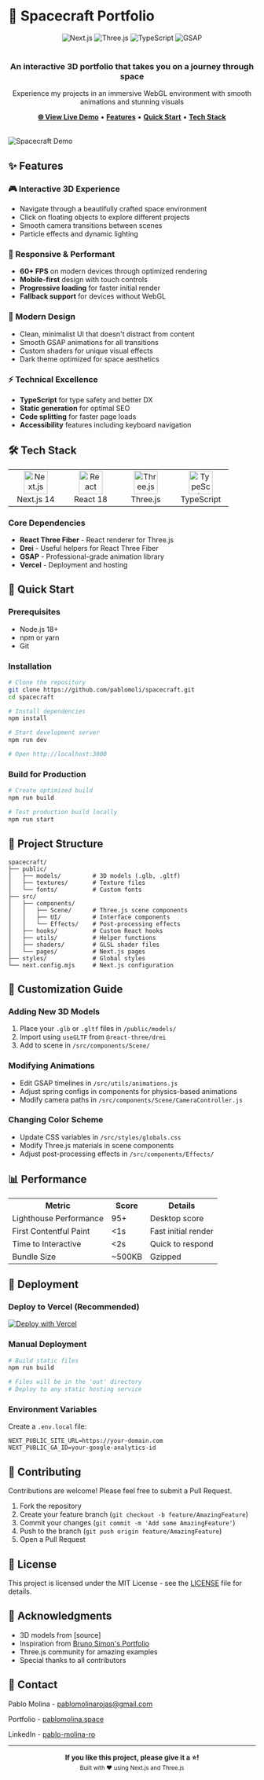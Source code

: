 # 🚀 Spacecraft Portfolio

<div align="center">
  <img src="https://img.shields.io/badge/Next.js-000000?style=for-the-badge&logo=nextdotjs&logoColor=white" alt="Next.js">
  <img src="https://img.shields.io/badge/Three.js-000000?style=for-the-badge&logo=threedotjs&logoColor=white" alt="Three.js">
  <img src="https://img.shields.io/badge/TypeScript-007ACC?style=for-the-badge&logo=typescript&logoColor=white" alt="TypeScript">
  <img src="https://img.shields.io/badge/GSAP-88CE02?style=for-the-badge&logo=greensock&logoColor=white" alt="GSAP">
</div>

<br>

<div align="center">
  <h3>An interactive 3D portfolio that takes you on a journey through space</h3>
  <p>Experience my projects in an immersive WebGL environment with smooth animations and stunning visuals</p>
</div>

<div align="center">
  <a href="https://pablomolina.space"><strong>🌐 View Live Demo</strong></a> •
  <a href="#-features"><strong>Features</strong></a> •
  <a href="#-quick-start"><strong>Quick Start</strong></a> •
  <a href="#-tech-stack"><strong>Tech Stack</strong></a>
</div>

<br>

![Spacecraft Demo](https://github.com/pablomoli/spacecraft/assets/placeholder/demo.gif)

## ✨ Features

### 🎮 Interactive 3D Experience
- Navigate through a beautifully crafted space environment
- Click on floating objects to explore different projects
- Smooth camera transitions between scenes
- Particle effects and dynamic lighting

### 📱 Responsive & Performant
- **60+ FPS** on modern devices through optimized rendering
- **Mobile-first** design with touch controls
- **Progressive loading** for faster initial render
- **Fallback support** for devices without WebGL

### 🎨 Modern Design
- Clean, minimalist UI that doesn't distract from content
- Smooth GSAP animations for all transitions
- Custom shaders for unique visual effects
- Dark theme optimized for space aesthetics

### ⚡ Technical Excellence
- **TypeScript** for type safety and better DX
- **Static generation** for optimal SEO
- **Code splitting** for faster page loads
- **Accessibility** features including keyboard navigation

## 🛠️ Tech Stack

<table>
  <tr>
    <td align="center" width="96">
      <img src="https://cdn.jsdelivr.net/gh/devicons/devicon/icons/nextjs/nextjs-original.svg" width="48" height="48" alt="Next.js" />
      <br>Next.js 14
    </td>
    <td align="center" width="96">
      <img src="https://cdn.jsdelivr.net/gh/devicons/devicon/icons/react/react-original.svg" width="48" height="48" alt="React" />
      <br>React 18
    </td>
    <td align="center" width="96">
      <img src="https://cdn.jsdelivr.net/gh/devicons/devicon/icons/threejs/threejs-original.svg" width="48" height="48" alt="Three.js" />
      <br>Three.js
    </td>
    <td align="center" width="96">
      <img src="https://cdn.jsdelivr.net/gh/devicons/devicon/icons/typescript/typescript-original.svg" width="48" height="48" alt="TypeScript" />
      <br>TypeScript
    </td>
  </tr>
</table>

### Core Dependencies
- **React Three Fiber** - React renderer for Three.js
- **Drei** - Useful helpers for React Three Fiber
- **GSAP** - Professional-grade animation library
- **Vercel** - Deployment and hosting

## 🚀 Quick Start

### Prerequisites
- Node.js 18+ 
- npm or yarn
- Git

### Installation

```bash
# Clone the repository
git clone https://github.com/pablomoli/spacecraft.git
cd spacecraft

# Install dependencies
npm install

# Start development server
npm run dev

# Open http://localhost:3000
```

### Build for Production

```bash
# Create optimized build
npm run build

# Test production build locally
npm run start
```

## 📁 Project Structure

```
spacecraft/
├── public/
│   ├── models/         # 3D models (.glb, .gltf)
│   ├── textures/       # Texture files
│   └── fonts/          # Custom fonts
├── src/
│   ├── components/
│   │   ├── Scene/      # Three.js scene components
│   │   ├── UI/         # Interface components
│   │   └── Effects/    # Post-processing effects
│   ├── hooks/          # Custom React hooks
│   ├── utils/          # Helper functions
│   ├── shaders/        # GLSL shader files
│   └── pages/          # Next.js pages
├── styles/             # Global styles
└── next.config.mjs     # Next.js configuration
```

## 🎨 Customization Guide

### Adding New 3D Models
1. Place your `.glb` or `.gltf` files in `/public/models/`
2. Import using `useGLTF` from `@react-three/drei`
3. Add to scene in `/src/components/Scene/`

### Modifying Animations
- Edit GSAP timelines in `/src/utils/animations.js`
- Adjust spring configs in components for physics-based animations
- Modify camera paths in `/src/components/Scene/CameraController.js`

### Changing Color Scheme
- Update CSS variables in `/src/styles/globals.css`
- Modify Three.js materials in scene components
- Adjust post-processing effects in `/src/components/Effects/`

## 📊 Performance

<table>
  <tr>
    <th>Metric</th>
    <th>Score</th>
    <th>Details</th>
  </tr>
  <tr>
    <td>Lighthouse Performance</td>
    <td>95+</td>
    <td>Desktop score</td>
  </tr>
  <tr>
    <td>First Contentful Paint</td>
    <td>&lt;1s</td>
    <td>Fast initial render</td>
  </tr>
  <tr>
    <td>Time to Interactive</td>
    <td>&lt;2s</td>
    <td>Quick to respond</td>
  </tr>
  <tr>
    <td>Bundle Size</td>
    <td>~500KB</td>
    <td>Gzipped</td>
  </tr>
</table>

## 🚢 Deployment

### Deploy to Vercel (Recommended)

[![Deploy with Vercel](https://vercel.com/button)](https://vercel.com/new/clone?repository-url=https://github.com/pablomoli/spacecraft)

### Manual Deployment

```bash
# Build static files
npm run build

# Files will be in the 'out' directory
# Deploy to any static hosting service
```

### Environment Variables
Create a `.env.local` file:

```env
NEXT_PUBLIC_SITE_URL=https://your-domain.com
NEXT_PUBLIC_GA_ID=your-google-analytics-id
```

## 🤝 Contributing

Contributions are welcome! Please feel free to submit a Pull Request.

1. Fork the repository
2. Create your feature branch (`git checkout -b feature/AmazingFeature`)
3. Commit your changes (`git commit -m 'Add some AmazingFeature'`)
4. Push to the branch (`git push origin feature/AmazingFeature`)
5. Open a Pull Request

## 📝 License

This project is licensed under the MIT License - see the [LICENSE](LICENSE) file for details.

## 🙏 Acknowledgments

- 3D models from [source]
- Inspiration from [Bruno Simon's Portfolio](https://bruno-simon.com/)
- Three.js community for amazing examples
- Special thanks to all contributors

## 📧 Contact

Pablo Molina - [pablomolinarojas@gmail.com](mailto:pablomolinarojas@gmail.com)

Portfolio - [pablomolina.space](https://pablomolina.space)

LinkedIn - [pablo-molina-ro](https://linkedin.com/in/pablo-molina-ro)

---

<div align="center">
  <b>If you like this project, please give it a ⭐!</b>
  <br>
  <sub>Built with ❤️ using Next.js and Three.js</sub>
</div>
